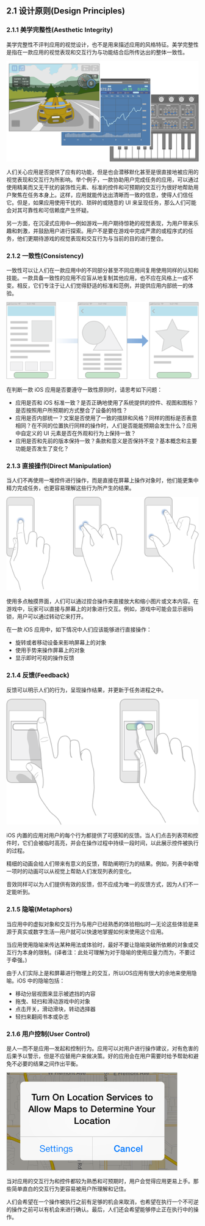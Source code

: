## 2.1 设计原则(Design Principles)
### 2.1.1 美学完整性(Aesthetic Integrity)
美学完整性不评判应用的视觉设计，也不是用来描述应用的风格特征。美学完整性是指在一款应用的视觉表现和交互行为与功能结合后所传达出的整体一致性。

![](images/42.png)

人们关心应用是否提供了应有的功能，但是也会潜移默化甚至是很直接地被应用的视觉表现和交互行为所影响。举个例子，一款协助用户完成任务的应用，可以通过使用精美而又无干扰的装饰性元素、标准的控件和可预期的交互行为很好地帮助用户聚焦在任务本身上。这样，应用就能传达出清晰而一致的信息，使得人们信任它。但是，如果应用使用干扰的、琐碎的或随意的 UI 来呈现任务，那么人们可能会对其可靠性和可信赖度产生怀疑。

另一方面，在沉浸式应用中—例如游戏—用户期待惊艳的视觉表现，为用户带来乐趣和刺激，并鼓励用户进行探索。用户不是要在游戏中完成严肃的或程序式的任务，他们更期待游戏的视觉表现和交互行为与当前的目的进行整合。

### 2.1.2 一致性(Consistency)
一致性可以让人们在一款应用中的不同部分甚至不同应用间复用使用同样的认知和技能。一款具备一致性的应用不应盲从地复制其他应用，也不应在风格上一成不变。相反，它们专注于让人们觉得舒适的标准和范例，并提供应用内部统一的体验。

![](images/43.png)

在判断一款 iOS 应用是否要遵守一致性原则时，请思考如下问题：

- 应用是否和 iOS 标准一致？是否正确地使用了系统提供的控件、视图和图标？是否按照用户所预期的方式整合了设备的特性？
- 应用是否内部统一？文案是否使用了一致的措辞和风格？同样的图标是否表意相同？在不同的位置执行同样的操作时，人们是否能能预期会发生什么？应用中自定义的 UI 元素是否在外观和行为上保持一致？
- 应用是否和先前的版本保持一致？条款和意义是否保持不变？基本概念和主要功能是否发生了变化？
### 2.1.3 直接操作(Direct Manipulation)
当人们不再使用一堆控件进行操作，而是直接在屏幕上操作对象时，他们能更集中精力完成任务，也更容易理解这些行为所产生的结果。

![](images/44.png)

使用多点触摸界面，人们可以通过捏合操作来直接放大和缩小图片或文本内容。在游戏中，玩家可以直接与屏幕上的对象进行交互。例如，游戏中可能会显示密码锁，用户可以通过转动它来打开。

在一款 iOS 应用中，如下情况中人们应该能够进行直接操作：

- 旋转或者移动设备来影响屏幕上的对象
- 使用手势来操作屏幕上的对象
- 显示即时可视的操作反馈
### 2.1.4 反馈(Feedback)
反馈可以明示人们的行为，呈现操作结果，并更新于任务进程之中。

![](images/45.png)

iOS 内置的应用对用户的每个行为都提供了可感知的反馈。当人们点击列表项和控件时，它们会被临时高亮，并会在操作过程中持续一段时间，以此展示控件被执行的过程。

精细的动画会给人们带来有意义的反馈，帮助阐明行为的结果。例如，列表中新增一项时的动画可以从视觉上帮助人们发现列表的变化。

音效同样可以为人们提供有效的反馈，但不应成为唯一的反馈方式，因为人们不一定能听到。

### 2.1.5 隐喻(Metaphors)
当应用中的虚拟对象和交互行为与用户已经熟悉的体验相似时—无论这些体验是来源于真实或数字生活—用户就可以快速地掌握如何来使用这个应用。

当应用使用隐喻来传达某种用法或体验时，最好不要让隐喻突破所依赖的对象或交互行为本身的限制。(译者注：此处可理解为对于隐喻的使用应量力而为，不要过于牵强。)

由于人们实际上是和屏幕进行物理上的交互，所以iOS应用有很大的余地来使用隐喻。iOS 中的隐喻包括：

- 移动分层视图来显示被遮挡的内容
- 拖曳、轻扫和滑动游戏中的对象
- 点击开关，滑动滑块，转动选择器
- 轻扫来翻阅书本或杂志
### 2.1.6 用户控制(User Control)
是人—而不是应用—发起和控制行为。应用可以对用户进行操作建议，对有危害的后果予以警示，但是不应替用户来做决策。好的应用会在用户需要时给予帮助和避免不必要的结果之间作出平衡。

![](images/46.png)

当对应用的交互行为和控件都较为熟悉和可预期时，用户会觉得应用更易上手。那些简单直白的交互行为更容易被用户所理解和记住。

人们会希望在一个操作被执行之前有足够的机会来取消，也希望在执行一个不可逆的操作之前可以有机会来进行确认。最后，人们还会希望能够停止正在执行中的操作。